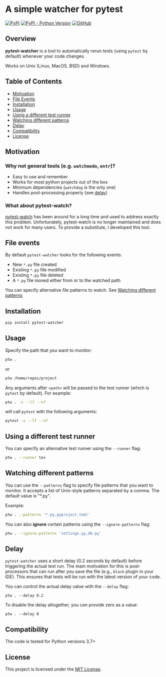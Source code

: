 # A simple watcher for pytest

[![PyPI](https://img.shields.io/pypi/v/pytest-watcher)](https://pypi.org/project/pytest-watcher/)
[![PyPI - Python Version](https://img.shields.io/pypi/pyversions/pytest-watcher)](https://pypi.org/project/pytest-watcher/)
[![GitHub](https://img.shields.io/github/license/olzhasar/pytest-watcher)](https://github.com/olzhasar/pytest-watcher/blob/master/LICENSE)

## Overview

**pytest-watcher** is a tool to automatically rerun tests (using `pytest` by default) whenever your code changes.

Works on Unix (Linux, MacOS, BSD) and Windows.

## Table of Contents

- [Motivation](#motivation)
- [File Events](#file-events)
- [Installation](#installation)
- [Usage](#usage)
- [Using a different test runner](#using-a-different-test-runner)
- [Watching different patterns](#watching-different-patterns)
- [Delay](#delay)
- [Compatibility](#compatibility)
- [License](#license)

## Motivation

### Why not general tools (e.g. `watchmedo`, `entr`)?

- Easy to use and remember
- Works for most python projects out of the box
- Minimum dependencies (`watchdog` is the only one)
- Handles post-processing properly (see [delay](#delay))

### What about pytest-watch?

[pytest-watch](https://github.com/joeyespo/pytest-watch) has been around for a long time and used to address exactly this problem. Unfortunately, pytest-watch is no longer maintained and does not work for many users. To provide a substitute, I developed this tool.

## File events

By default `pytest-watcher` looks for the following events:

- New `*.py` file created
- Existing `*.py` file modified
- Existing `*.py` file deleted
- A `*.py` file moved either from or to the watched path

You can specify alternative file patterns to watch. See [Watching different patterns](#watching-different-patterns)

## Installation

```sh
pip install pytest-watcher
```

## Usage

Specify the path that you want to monitor:

```sh
ptw .
```

or

```sh
ptw /home/repos/project
```

Any arguments after `<path>` will be passed to the test runner (which is `pytest` by default). For example:

```sh
ptw . -x --lf --nf
```

will call `pytest` with the following arguments:

```sh
pytest -x --lf --nf
```

## Using a different test runner

You can specify an alternative test runner using the `--runner` flag:

```sh
ptw . --runner tox
```

## Watching different patterns

You can use the `--patterns` flag to specify file patterns that you want to monitor. It accepts a list of Unix-style patterns separated by a comma. The default value is "\*.py".

Example:

```sh
ptw . --patterns '*.py,pyproject.toml'
```

You can also **ignore** certain patterns using the `--ignore-patterns` flag:

```sh
ptw . --ignore-patterns 'settings.py,db.py'
```

## Delay

`pytest-watcher` uses a short delay (0.2 seconds by default) before triggering the actual test run. The main motivation for this is post-processors that can run after you save the file (e.g., `black` plugin in your IDE). This ensures that tests will be run with the latest version of your code.

You can control the actual delay value with the `--delay` flag:

`ptw . --delay 0.2`

To disable the delay altogether, you can provide zero as a value:

`ptw . --delay 0`

## Compatibility

The code is tested for Python versions 3.7+

## License

This project is licensed under the [MIT License](LICENSE).
